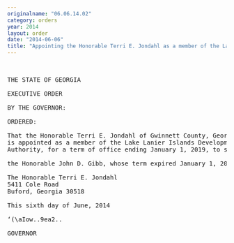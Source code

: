 ```yaml
---
originalname: "06.06.14.02"
category: orders
year: 2014
layout: order
date: "2014-06-06"
title: "Appointing the Honorable Terri E. Jondahl as a member of the Lake Lanier Islands Development Authority"
---
```

<pre>
 

THE STATE OF GEORGIA

EXECUTIVE ORDER

BY THE GOVERNOR:

ORDERED:

That the Honorable Terri E. Jondahl of Gwinnett County, Georgia,
is appointed as a member of the Lake Lanier Islands Development
Authority, for a term of office ending January 1, 2019, to succeed

the Honorable John D. Gibb, whose term expired January 1, 2014.

The Honorable Terri E. Jondahl
5411 Cole Road
Buford, Georgia 30518

This sixth day of June, 2014

‘(\aIow..9ea2..

GOVERNOR

</pre>
